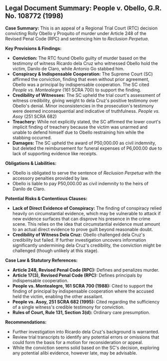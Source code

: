 ## Legal Document Summary: People v. Obello, G.R. No. 108772 (1998)

**Case Summary:** This is an appeal of a Regional Trial Court (RTC) decision convicting Rolly Obello y Proquito of murder under Article 248 of the Revised Penal Code (RPC) and sentencing him to *Reclusion Perpetua*.

**Key Provisions & Findings:**

*   **Conviction:** The RTC found Obello guilty of murder based on the testimony of witness Ricardo dela Cruz who witnessed Obello hold the victim, Danilo de Claro, while Antonio Go stabbed him.
*   **Conspiracy & Indispensable Cooperation:** The Supreme Court (SC) affirmed the conviction, finding that even without prior agreement, Obello was a principal by indispensable cooperation. The SC cited *People vs. Montealegre* (161 SCRA 700) to support the finding.
*   **Credibility of Witnesses:** The SC upheld the trial court's assessment of witness credibility, giving weight to dela Cruz's positive testimony over Obello's denial. Minor inconsistencies in the prosecution's testimony were deemed inconsequential and indicative of truthfulness. *People vs. Asoy* (251 SCRA 682)
*   **Treachery:** While not explicitly stated, the SC affirmed the lower court's implicit finding of treachery because the victim was unarmed and unable to defend himself due to Obello restraining him while the stabbing occurred.
*   **Damages:** The SC upheld the award of P50,000.00 as civil indemnity, but deleted the reimbursement for funeral expenses of P6,000.00 due to lack of supporting evidence like receipts.

**Obligations & Liabilities:**

*   Obello is obligated to serve the sentence of *Reclusion Perpetua* with the accessory penalties provided by law.
*   Obello is liable to pay P50,000.00 as civil indemnity to the heirs of Danilo de Claro.

**Potential Risks & Contentious Clauses:**

*   **Lack of Direct Evidence of Conspiracy:** The finding of conspiracy relied heavily on circumstantial evidence, which may be vulnerable to attack if new evidence surfaces that can disprove his presence in the crime scene. This relies on the idea that circumstantial evidence must amount to an actual direct evidence to prove guilt beyond reasonable doubt.
*   **Credibility of Witness Dela Cruz:** Obello challenged dela Cruz's credibility but failed. If further investigation uncovers information significantly undermining dela Cruz's credibility, the conviction might be challenged (though unlikely at this stage).

**Case Law & Statutory References:**

*   **Article 248, Revised Penal Code (RPC):** Defines and penalizes murder.
*   **Article 17(3), Revised Penal Code (RPC):** Defines principals by indispensable cooperation.
*   **People vs. Montealegre, 161 SCRA 700 (1988):** Cited to support the finding of principal by indispensable cooperation where the accused held the victim, enabling the other assailant.
*   **People vs. Asoy, 251 SCRA 682 (1995):** Cited regarding the sufficiency of a single witness's credible testimony for conviction.
*   **Rules of Court, Rule 131, Section 3(d):** Ordinary care presumption.

**Recommendations:**

*   Further investigation into Ricardo dela Cruz's background is warranted.
*   Review trial transcripts to identify any potential errors or omissions that could form the basis for a motion for reconsideration or appeal.
*   While the conviction seems solid based on the SC's decision, exploring any potential alibi evidence, however late, may be advisable.